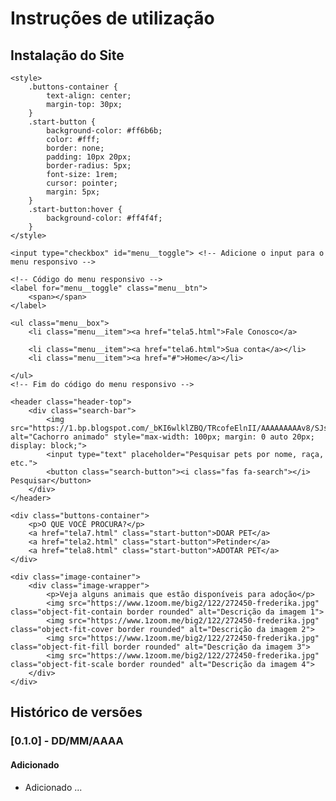 # Instruções de utilização

## Instalação do Site

<!DOCTYPE html>
<html lang="en">
<head>
    <meta charset="UTF-8">
    <meta name="viewport" content="width=device-width, initial-scale=1.0">
    <title>Adoção de Pets</title>
    <link rel="stylesheet" href="style.css">
    <link rel="stylesheet" href="https://cdnjs.cloudflare.com/ajax/libs/font-awesome/5.15.3/css/all.min.css">
    <link rel="stylesheet" href="menu.css"> <!-- Adicione o arquivo CSS do menu aqui -->

    <style>
        .buttons-container {
            text-align: center;
            margin-top: 30px;
        }
        .start-button {
            background-color: #ff6b6b;
            color: #fff;
            border: none;
            padding: 10px 20px;
            border-radius: 5px;
            font-size: 1rem;
            cursor: pointer;
            margin: 5px;
        }
        .start-button:hover {
            background-color: #ff4f4f;
        }
    </style>
</head>
<body>

    <input type="checkbox" id="menu__toggle"> <!-- Adicione o input para o menu responsivo -->

    <!-- Código do menu responsivo -->
    <label for="menu__toggle" class="menu__btn">
        <span></span>
    </label>

    <ul class="menu__box">
        <li class="menu__item"><a href="tela5.html">Fale Conosco</a>
            
        <li class="menu__item"><a href="tela6.html">Sua conta</a></li>
        <li class="menu__item"><a href="#">Home</a></li>
   
    </ul>
    <!-- Fim do código do menu responsivo -->

    <header class="header-top">
        <div class="search-bar">
            <img src="https://1.bp.blogspot.com/_bKI6wlklZBQ/TRcofeElnII/AAAAAAAAAv8/SJsDop_OnM8/s1600/cachorros015.gif" alt="Cachorro animado" style="max-width: 100px; margin: 0 auto 20px; display: block;">
            <input type="text" placeholder="Pesquisar pets por nome, raça, etc.">
            <button class="search-button"><i class="fas fa-search"></i> Pesquisar</button>
        </div>
    </header>

    <div class="buttons-container">
        <p>O QUE VOCÊ PROCURA?</p>
        <a href="tela7.html" class="start-button">DOAR PET</a>
        <a href="tela2.html" class="start-button">Petinder</a>
        <a href="tela8.html" class="start-button">ADOTAR PET</a>
    </div>

    <div class="image-container">
        <div class="image-wrapper">
            <p>Veja alguns animais que estão disponíveis para adoção</p>
            <img src="https://www.1zoom.me/big2/122/272450-frederika.jpg" class="object-fit-contain border rounded" alt="Descrição da imagem 1">
            <img src="https://www.1zoom.me/big2/122/272450-frederika.jpg" class="object-fit-cover border rounded" alt="Descrição da imagem 2">
            <img src="https://www.1zoom.me/big2/122/272450-frederika.jpg" class="object-fit-fill border rounded" alt="Descrição da imagem 3">
            <img src="https://www.1zoom.me/big2/122/272450-frederika.jpg" class="object-fit-scale border rounded" alt="Descrição da imagem 4">
        </div>
    </div>
</body>
</html>


## Histórico de versões

### [0.1.0] - DD/MM/AAAA
#### Adicionado
- Adicionado ...
